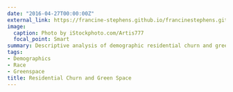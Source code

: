 ```yaml
---
date: "2016-04-27T00:00:00Z"
external_link: https://francine-stephens.github.io/francinestephens.github.io/green_space_demographic_churn.html
image:
  caption: Photo by iStockphoto.com/Artis777
  focal_point: Smart
summary: Descriptive analysis of demographic residential churn and green space.
tags:
- Demographics
- Race
- Greenspace
title: Residential Churn and Green Space
---
```

